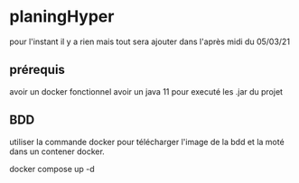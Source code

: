 # planingHyper

pour l'instant il y a rien mais tout sera ajouter dans l'après midi du 05/03/21

## prérequis

avoir un docker fonctionnel
avoir un java 11 pour executé les .jar du projet

## BDD
utiliser la commande docker pour télécharger l'image de la bdd et la moté dans un contener docker.

docker compose up -d 
